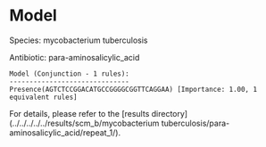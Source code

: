 
# Model

Species: mycobacterium tuberculosis

Antibiotic: para-aminosalicylic_acid

```
Model (Conjunction - 1 rules):
------------------------------
Presence(AGTCTCCGGACATGCCGGGGCGGTTCAGGAA) [Importance: 1.00, 1 equivalent rules]

```

For details, please refer to the [results directory](../../../../../results/scm_b/mycobacterium tuberculosis/para-aminosalicylic_acid/repeat_1/).

